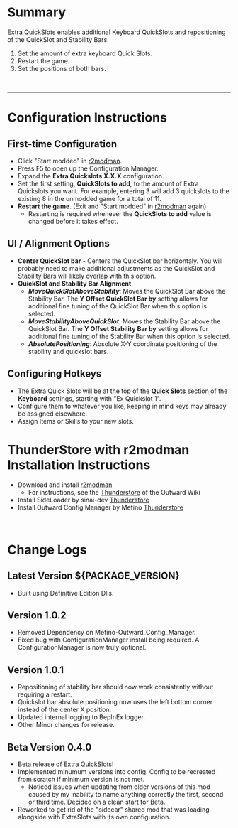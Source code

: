 # Summary
Extra QuickSlots enables additional Keyboard QuickSlots and repositioning of the QuickSlot and Stability Bars.

1. Set the amount of extra keyboard Quick Slots.
2. Restart the game.
3. Set the positions of both bars.

&nbsp;
- - - -
# Configuration Instructions
## First-time Configuration
- Click "Start modded" in [r2modman](https://thunderstore.io/package/ebkr/r2modman/).
- Press F5 to open up the Configuration Manager.
- Expand the __Extra Quickslots X.X.X__ configuration.
- Set the first setting, __QuickSlots to add__, to the amount of Extra Quickslots you want. For example, entering 3 will add 3 quickslots to the existing 8 in the unmodded game for a total of 11.
- __Restart the game__.  (Exit and "Start modded" in [r2modman](https://thunderstore.io/package/ebkr/r2modman/) again)
  - Restarting is required whenever the __QuickSlots to add__ value is changed before it takes effect.

## UI / Alignment Options
- __Center QuickSlot bar__ - Centers the QuickSlot bar horizontaly. You will probably need to make additional adjustments as the QuickSlot and Stability Bars will likely overlap with this option.
- __QuickSlot and Stability Bar Alignment__
  - ___MoveQuickSlotAboveStability___: Moves the QuickSlot Bar above the Stability Bar. The __Y Offset QuickSlot Bar by__ setting allows for additional fine tuning of the QuickSlot Bar when this option is selected.
  - ___MoveStabilityAboveQuickSlot___: Moves the Stability Bar above the QuickSlot Bar. The __Y Offset Stability Bar by__ setting allows for additional fine tuning of the Stability Bar when this option is selected.
  - ___AbsolutePositioning___: Absolute X-Y coordinate positioning of the stability and quickslot bars.

## Configuring Hotkeys
- The Extra Quick Slots will be at the top of the __Quick Slots__ section of the __Keyboard__ settings, starting with "Ex Quickslot 1".
- Configure them to whatever you like, keeping in mind keys may already be assigned elsewhere.
- Assign Items or Skills to your new slots.

# ThunderStore with r2modman Installation Instructions
- Download and install [r2modman](https://thunderstore.io/package/ebkr/r2modman/)
  - For instructions, see the [Thunderstore](https://outward.fandom.com/wiki/Installing_Mods#Thunderstore) of the Outward Wiki
- Install SideLoader by sinai-dev [Thunderstore](https://outward.thunderstore.io/package/sinai-dev/SideLoader/)
- Install Outward Config Manager by Mefino [Thunderstore](https://outward.thunderstore.io/package/Mefino/Outward_Config_Manager/)

&nbsp;
# Change Logs

## Latest Version ${PACKAGE_VERSION}
- Built using Definitive Edition Dlls.

## Version 1.0.2
- Removed Dependency on Mefino-Outward_Config_Manager.
- Fixed bug with ConfigurationManager install being required. A ConfigurationManager is now truly optional.

## Version 1.0.1
- Repositioning of stability bar should now work consistently without requiring a restart.
- Quickslot bar absolute positioning now uses the left bottom corner instead of the center X position.
- Updated internal logging to BepInEx logger.
- Other Minor changes for release.

## Beta Version 0.4.0
- Beta release of Extra QuickSlots!
- Implemented minumum versions into config. Config to be recreated from scratch if minimum version is not met.
  - Noticed issues when updating from older versions of this mod caused by my inability to name anything correctly the first, second or third time. Decided on a clean start for Beta.
- Reworked to get rid of the "sidecar" shared mod that was loading alongside with ExtraSlots with its own configuration.

